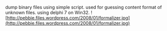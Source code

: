dump binary files using simple script. used for guessing content format of unknown files.
using delphi 7 on Win32.
![http://pebbie.files.wordpress.com/2008/01/formalizer.jpg](http://pebbie.files.wordpress.com/2008/01/formalizer.jpg)